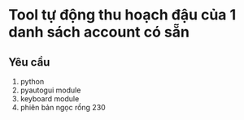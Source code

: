 # Tool tự động thu hoạch đậu của 1 danh sách account có sẵn
## Yêu cầu
1. python
2. pyautogui module
3. keyboard module
4. phiên bản ngọc rồng 230
